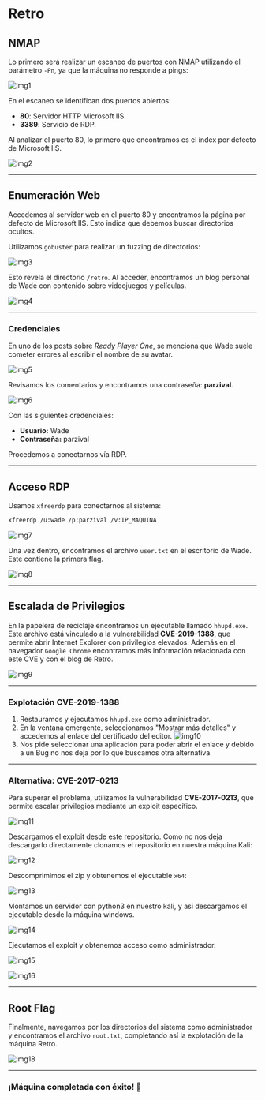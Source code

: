 # Retro

## NMAP
Lo primero será realizar un escaneo de puertos con NMAP utilizando el parámetro `-Pn`, ya que la máquina no responde a pings:

![img1](./img/1.png)

En el escaneo se identifican dos puertos abiertos:
- **80**: Servidor HTTP Microsoft IIS.
- **3389**: Servicio de RDP.

Al analizar el puerto 80, lo primero que encontramos es el index por defecto de Microsoft IIS.

![img2](./img/3.png)


---

## Enumeración Web
Accedemos al servidor web en el puerto 80 y encontramos la página por defecto de Microsoft IIS. Esto indica que debemos buscar directorios ocultos.

Utilizamos `gobuster` para realizar un fuzzing de directorios:

![img3](./img/2.png)


Esto revela el directorio `/retro`. Al acceder, encontramos un blog personal de Wade con contenido sobre videojuegos y películas.

![img4](./img/4.png)



---

### Credenciales
En uno de los posts sobre *Ready Player One*, se menciona que Wade suele cometer errores al escribir el nombre de su avatar.

![img5](./img/5.png)

Revisamos los comentarios y encontramos una contraseña: **parzival**.

![img6](./img/6.png)


Con las siguientes credenciales:
- **Usuario:** Wade
- **Contraseña:** parzival

Procedemos a conectarnos vía RDP.

---

## Acceso RDP
Usamos `xfreerdp` para conectarnos al sistema:

```bash
xfreerdp /u:wade /p:parzival /v:IP_MAQUINA
```

![img7](./img/7.png)


Una vez dentro, encontramos el archivo `user.txt` en el escritorio de Wade. Este contiene la primera flag.

![img8](./img/8.png)

---

## Escalada de Privilegios
En la papelera de reciclaje encontramos un ejecutable llamado `hhupd.exe`. Este archivo está vinculado a la vulnerabilidad **CVE-2019-1388**, que permite abrir Internet Explorer con privilegios elevados. Además en el navegador `Google Chrome` encontramos más información relacionada con este CVE y con el blog de Retro.

![img9](./img/9.png)


---

### Explotación CVE-2019-1388
1. Restauramos y ejecutamos `hhupd.exe` como administrador.
2. En la ventana emergente, seleccionamos "Mostrar más detalles" y accedemos al enlace del certificado del editor.
![img10](./img/10.png)
3. Nos pide seleccionar una aplicación para poder abrir el enlace y debido a un Bug no nos deja por lo que buscamos otra alternativa.


---

### Alternativa: CVE-2017-0213
Para superar el problema, utilizamos la vulnerabilidad **CVE-2017-0213**, que permite escalar privilegios mediante un exploit específico.

![img11](./img/11.png)

Descargamos el exploit desde [este repositorio](https://github.com/WindowsExploits/Exploits/tree/master/CVE-2017-0213). Como no nos deja descargarlo directamente clonamos el repositorio en nuestra máquina Kali:

![img12](./img/13.png)

Descomprimimos el zip y obtenemos el ejecutable `x64`:

![img13](./img/14.png)


Montamos un servidor con python3 en nuestro kali, y asi descargamos el ejecutable desde la máquina windows.

![img14](./img/15.png)

Ejecutamos el exploit y obtenemos acceso como administrador.

![img15](./img/16.png)

![img16](./img/17.png)

---

## Root Flag
Finalmente, navegamos por los directorios del sistema como administrador y encontramos el archivo `root.txt`, completando así la explotación de la máquina Retro.

![img18](./img/18.png)


---

### ¡Máquina completada con éxito! 🎉
